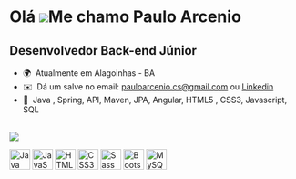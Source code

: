 Olá ![](https://user-images.githubusercontent.com/18350557/176309783-0785949b-9127-417c-8b55-ab5a4333674e.gif)Me chamo Paulo Arcenio
=====================================================================================================================================

Desenvolvedor Back-end Júnior
---------------------------------

*   🌍  Atualmente em Alagoinhas - BA
*   ✉️  Dá um salve no email: [pauloarcenio.cs@gmail.com](mailto:pauloarcenio.cs@gmail.com) ou [Linkedin](https://www.linkedin.com/in/paulo-arcenio)
*   🧠  Java , Spring, API, Maven, JPA, Angular, HTML5 , CSS3, Javascript, SQL
<br>
<a href="https://www.github.com/parcenio" target="_blank" rel="noreferrer"><img
                  src="https://img.shields.io/github/followers/parcenio?logo=github&style=for-the-badge&color=0891b2&labelColor=1c1917" /></a> 
<p align="left">
<a href="https://www.oracle.com/java/" target="_blank" rel="noreferrer"><img src="https://raw.githubusercontent.com/danielcranney/readme-generator/main/public/icons/skills/java-colored.svg" width="36" height="36" alt="Java" /></a>
<a href="https://developer.mozilla.org/en-US/docs/Web/JavaScript" target="_blank" rel="noreferrer"><img src="https://raw.githubusercontent.com/danielcranney/readme-generator/main/public/icons/skills/javascript-colored.svg" width="36" height="36" alt="JavaScript" /></a>
<a href="https://developer.mozilla.org/en-US/docs/Glossary/HTML5" target="_blank" rel="noreferrer"><img src="https://raw.githubusercontent.com/danielcranney/readme-generator/main/public/icons/skills/html5-colored.svg" width="36" height="36" alt="HTML5" /></a>
<a href="https://www.w3.org/TR/CSS/#css" target="_blank" rel="noreferrer"><img src="https://raw.githubusercontent.com/danielcranney/readme-generator/main/public/icons/skills/css3-colored.svg" width="36" height="36" alt="CSS3" /></a>
<a href="https://sass-lang.com/" target="_blank" rel="noreferrer"><img src="https://raw.githubusercontent.com/danielcranney/readme-generator/main/public/icons/skills/sass-colored.svg" width="36" height="36" alt="Sass" /></a>
<a href="https://getbootstrap.com/" target="_blank" rel="noreferrer"><img src="https://raw.githubusercontent.com/danielcranney/readme-generator/main/public/icons/skills/bootstrap-colored.svg" width="36" height="36" alt="Bootstrap" /></a>
<a href="https://www.mysql.com/" target="_blank" rel="noreferrer"><img src="https://raw.githubusercontent.com/danielcranney/readme-generator/main/public/icons/skills/mysql-colored.svg" width="36" height="36" alt="MySQL" /></a>
</p>
  
